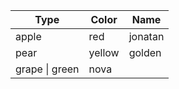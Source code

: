 | Type | Color | Name |
| - | - | - |
| apple | red | jonatan |
| pear | yellow | golden |
| grape \| green | nova |